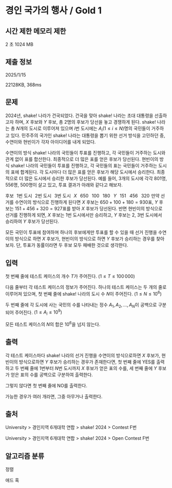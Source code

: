 # 경인 국가의 행사 / Gold 1
 
## 시간 제한	메모리 제한	
2 초	1024 MB	

## 제출 정보
2025/1/15

22128KB, 368ms

## 문제
2024년, shake! 나라가 건국되었다. 건국을 맞아 shake! 나라는 초대 대통령을 선출하고자 하며, 
$X$ 후보와 
$Y$ 후보, 총 
$2$명의 후보가 당선을 놓고 경쟁하게 된다. shake! 나라는 총 
$N$개의 도시로 이루어져 있으며 
$i$번 도시에는 
$A_{i}(1\leq i \leq N)$명의 국민들이 거주하고 있다. 민주주의 국가인 shake! 나라는 대통령을 뽑기 위한 선거 방식을 고민하던 중, 수연이와 현빈이가 각자 아이디어를 내게 되었다.

수연이의 방식
shake! 나라의 국민들이 투표를 진행하고, 각 국민들이 거주하는 도시와 관계 없이 표를 합산한다.
최종적으로 더 많은 표를 얻은 후보가 당선된다.
현빈이의 방식
shake! 나라의 국민들이 투표를 진행하고, 각 국민들의 표는 국민들이 거주하는 도시의 표에 합계된다.
각 도시마다 더 많은 표를 얻은 후보가 해당 도시에서 승리한다.
최종적으로 더 많은 도시에서 승리한 후보가 당선된다.
예를 들어, 
$3$개의 도시에 각각 
$801$명, 
$556$명, 
$500$명이 살고 있고, 투표 결과가 아래와 같다고 해보자.

후보	 
$1$번 도시	 
$2$번 도시	 
$3$번 도시
 
$X$ 	 
$650$ 	 
$100$ 	 
$180$ 
 
$Y$ 	 
$151$ 	 
$456$ 	 
$320$ 
만약 선거를 수연이의 방식으로 진행하게 된다면 
$X$ 후보는 
$650+100+180=930$표, 
$Y$ 후보는 
$151+456+320=927$표를 받아 
$X$ 후보가 당선된다. 반면 현빈이의 방식으로 선거를 진행하게 되면, 
$X$ 후보는 
$1$번 도시에서만 승리하고, 
$Y$ 후보는 
$2$, 
$3$번 도시에서 승리하여 
$Y$ 후보가 당선된다.

모든 국민이 투표에 참여하며 하나의 후보에게만 투표를 할 수 있을 때 선거 진행을 수연이의 방식으로 하면 
$X$ 후보가, 현빈이의 방식으로 하면 
$Y$ 후보가 승리하는 경우를 찾아보자. 단, 투표가 동률이라면 두 후보 모두 패배한 것으로 생각한다.

## 입력
첫 번째 줄에 테스트 케이스의 개수 
$T$가 주어진다.
$(1\leq T\leq 100\,000)$ 

다음 줄부터 각 테스트 케이스의 정보가 주어진다. 하나의 테스트 케이스는 두 개의 줄로 이루어져 있으며, 첫 번째 줄에 shake! 나라의 도시 수 
$N$이 주어진다. 
$\left(1\leq N \leq 10^{6}\right)$ 

두 번째 줄에 각 도시에 사는 국민의 수를 나타내는 정수 
$A_{1},A_{2},\dots,A_{N}$이 공백으로 구분되어 주어진다. 
$(1\leq A_{i}\leq 10^{9})$ 

모든 테스트 케이스의 
$N$의 합은 
$10^6$을 넘지 않는다.

## 출력
각 테스트 케이스마다 shake! 나라의 선거 진행을 수연이의 방식으로하면 
$X$ 후보가, 현빈이의 방식으로하면 
$Y$ 후보가 승리하는 경우가 존재한다면, 첫 번째 줄에 YES를 출력하고 두 번째 줄에 
$1$번부터 
$N$번 도시까지 
$X$ 후보가 얻은 표의 수를, 세 번째 줄에 
$Y$ 후보가 얻은 표의 수를 공백으로 구분하여 출력한다.

그렇지 않다면 첫 번째 줄에 NO를 출력한다.

가능한 경우가 여러 개라면, 그중 아무거나 출력한다.

## 출처
University > 경인지역 6개대학 연합 > shake! 2024 > Contest F번

University > 경인지역 6개대학 연합 > shake! 2024 > Open Contest F번

## 알고리즘 분류

정렬

애드 혹
